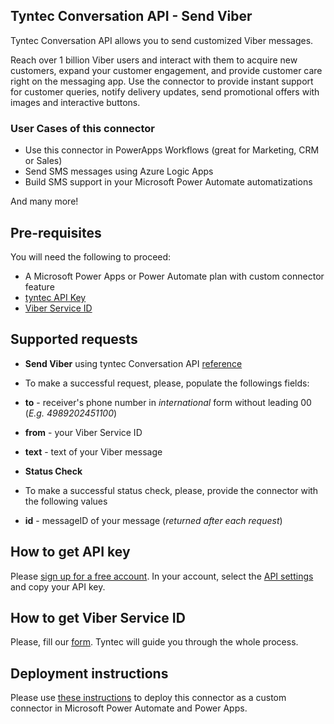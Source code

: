 ## Tyntec Conversation API - Send Viber

Tyntec Conversation API allows you to send customized Viber messages.

Reach over 1 billion Viber users and interact with them to acquire new customers, expand your customer engagement, and provide customer care right on the messaging app. Use the connector to provide instant support for customer queries, notify delivery updates, send promotional offers with images and interactive buttons.
### User Cases of this connector
- Use this connector in PowerApps Workflows (great for Marketing, CRM or Sales)
- Send SMS messages using Azure Logic Apps
- Build SMS support in your Microsoft Power Automate automatizations

And many more!


## Pre-requisites
You will need the following to proceed:
- A Microsoft Power Apps or Power Automate plan with custom connector feature
- [tyntec API Key](http://my.tyntec.com/api-settings)
- [Viber Service ID](https://www.tyntec.com/viber-business-messages#contact)

## Supported requests
- **Send Viber** using tyntec Conversation API [reference](https://api.tyntec.com/reference/#conversations-send-messages-send-a-message)
 - To make a successful request, please, populate the followings fields:
 - **to** - receiver's phone number in _international_ form without leading 00 (_E.g. 4989202451100_)
 - **from** - your Viber Service ID
 - **text** - text of your Viber message
- **Status Check**
 - To make a successful status check, please, provide the connector with the following values

 - **id** - messageID of your message (_returned after each request_)


## How to get API key 
Please [sign up for a free account](https://www.tyntec.com/create-account). In your account, select the [API settings](http://my.tyntec.com/api-settings) and copy your API key.

## How to get Viber Service ID
Please, fill our [form](https://www.tyntec.com/viber-business-messages#contact). Tyntec will guide you through the whole process.

## Deployment instructions
Please use [these instructions](https://docs.microsoft.com/en-us/connectors/custom-connectors/paconn-cli) to deploy this connector as a custom connector in Microsoft Power Automate and Power Apps.

